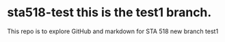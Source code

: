 # sta518-test this is the test1 branch.
This repo is to explore GitHub and markdown for STA 518
new branch test1

